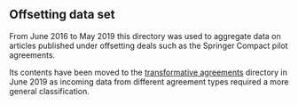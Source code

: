 

## Offsetting data set

From June 2016 to May 2019 this directory was used to aggregate data on articles published under offsetting deals such as the Springer Compact pilot agreements. 

Its contents have been moved to the [transformative agreements](https://github.com/OpenAPC/openapc-de/tree/master/data/transformative_agreements) directory in June 2019 as incoming data from different agreement types required a more general classification.


